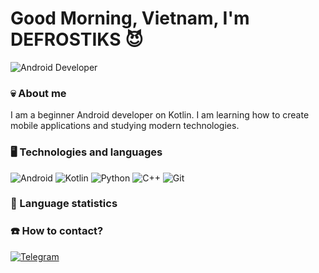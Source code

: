 # Good Morning, Vietnam, I'm DEFROSTIKS 😈

![Android Developer](https://media.tenor.com/QBYMwogv3PoAAAAi/zxcursed.gif)  

### 💀 About me 
I am a beginner Android developer on Kotlin. I am learning how to create mobile applications and studying modern technologies.

### 🖥 Technologies and languages
![Android](https://img.shields.io/badge/Android-3DDC84?style=for-the-badge&logo=android&logoColor=white)
![Kotlin](https://img.shields.io/badge/Kotlin-7F52FF?style=for-the-badge&logo=kotlin&logoColor=white)
![Python](https://img.shields.io/badge/Python-3776AB?style=for-the-badge&logo=python&logoColor=white)
![C++](https://img.shields.io/badge/C%2B%2B-00599C?style=for-the-badge&logo=c%2B%2B&logoColor=white)
![Git](https://img.shields.io/badge/Git-F05032?style=for-the-badge&logo=git&logoColor=white)

### 🏅 Language statistics 



### ☎️ How to contact?
[![Telegram](https://img.shields.io/badge/Telegram-2CA5E0?style=for-the-badge&logo=telegram&logoColor=white)](https://t.me/defrostiks)  
